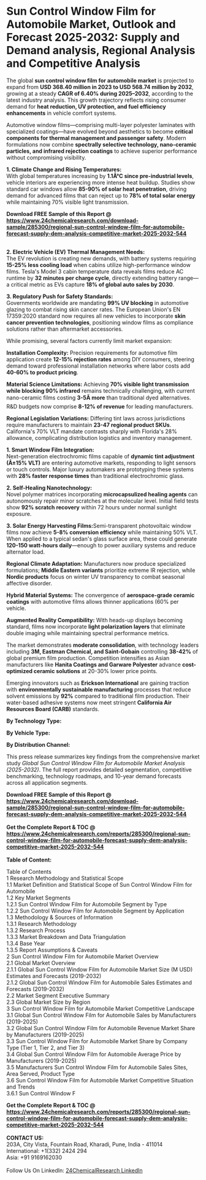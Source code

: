 <h1>Sun Control Window Film for Automobile Market, Outlook and Forecast 2025-2032: Supply and Demand analysis, Regional Analysis and Competitive Analysis</h1><p>The global <strong>sun control window film for automobile market</strong> is projected to expand from <strong>USD 368.40 million in 2023 to USD 568.74 million by 2032</strong>, growing at a steady <strong>CAGR of 6.40% during 2025–2032</strong>, according to the latest industry analysis. This growth trajectory reflects rising consumer demand for <strong>heat reduction, UV protection, and fuel efficiency enhancements</strong> in vehicle comfort systems.</p><p>Automotive window films—comprising multi-layer polyester laminates with specialized coatings—have evolved beyond aesthetics to become <strong>critical components for thermal management and passenger safety</strong>. Modern formulations now combine <strong>spectrally selective technology, nano-ceramic particles, and infrared rejection coatings</strong> to achieve superior performance without compromising visibility.</p><p><strong>1. Climate Change and Rising Temperatures:</strong><br>
With global temperatures increasing by <strong>1.1Â°C since pre-industrial levels</strong>, vehicle interiors are experiencing more intense heat buildup. Studies show standard car windows allow <strong>85-90% of solar heat penetration</strong>, driving demand for advanced films that can reject up to <strong>78% of total solar energy</strong> while maintaining 70% visible light transmission.</p><div><b>Download FREE Sample of this Report @ 
            <a href="https://www.24chemicalresearch.com/download-sample/285300/regional-sun-control-window-film-for-automobile-forecast-supply-dem-analysis-competitive-market-2025-2032-544">
            https://www.24chemicalresearch.com/download-sample/285300/regional-sun-control-window-film-for-automobile-forecast-supply-dem-analysis-competitive-market-2025-2032-544</a></b></div><br><p><strong>2. Electric Vehicle (EV) Thermal Management Needs:</strong><br>
The EV revolution is creating new demands, with battery systems requiring <strong>15-25% less cooling load</strong> when cabins utilize high-performance window films. Tesla's Model 3 cabin temperature data reveals films reduce AC runtime by <strong>32 minutes per charge cycle</strong>, directly extending battery range—a critical metric as EVs capture <strong>18% of global auto sales by 2030</strong>.</p><p><strong>3. Regulatory Push for Safety Standards:</strong><br>
Governments worldwide are mandating <strong>99% UV blocking</strong> in automotive glazing to combat rising skin cancer rates. The European Union's EN 17359:2020 standard now requires all new vehicles to incorporate <strong>skin cancer prevention technologies</strong>, positioning window films as compliance solutions rather than aftermarket accessories.</p><p>While promising, several factors currently limit market expansion:</p><p><strong>Installation Complexity:</strong> Precision requirements for automotive film application create <strong>12-15% rejection rates</strong> among DIY consumers, steering demand toward professional installation networks where labor costs add <strong>40-60% to product pricing</strong>.</p><p><strong>Material Science Limitations:</strong> Achieving <strong>70% visible light transmission while blocking 90% infrared</strong> remains technically challenging, with current nano-ceramic films costing <strong>3-5Ã more</strong> than traditional dyed alternatives. R&amp;D budgets now comprise <strong>8-12% of revenue</strong> for leading manufacturers.</p><p><strong>Regional Legislation Variations:</strong> Differing tint laws across jurisdictions require manufacturers to maintain <strong>23-47 regional product SKUs</strong>. California's 70% VLT mandate contrasts sharply with Florida's 28% allowance, complicating distribution logistics and inventory management.</p><p><strong>1. Smart Window Film Integration:</strong><br>
Next-generation electrochromic films capable of <strong>dynamic tint adjustment (Â±15% VLT)</strong> are entering automotive markets, responding to light sensors or touch controls. Major luxury automakers are prototyping these systems with <strong>28% faster response times</strong> than traditional electrochromic glass.</p><p><strong>2. Self-Healing Nanotechnology:</strong><br>
Novel polymer matrices incorporating <strong>microcapsulized healing agents</strong> can autonomously repair minor scratches at the molecular level. Initial field tests show <strong>92% scratch recovery</strong> within 72 hours under normal sunlight exposure.</p><p><strong>3. Solar Energy Harvesting Films:</strong>Semi-transparent photovoltaic window films now achieve <strong>5-8% conversion efficiency</strong> while maintaining 50% VLT. When applied to a typical sedan's glass surface area, these could generate <strong>120-150 watt-hours daily</strong>—enough to power auxiliary systems and reduce alternator load.</p><p><strong>Regional Climate Adaptation:</strong> Manufacturers now produce specialized formulations; <strong>Middle Eastern variants</strong> prioritize extreme IR rejection, while <strong>Nordic products</strong> focus on winter UV transparency to combat seasonal affective disorder.</p><p><strong>Hybrid Material Systems:</strong> The convergence of <strong>aerospace-grade ceramic coatings</strong> with automotive films allows thinner applications (60% per vehicle.</p><p><strong>Augmented Reality Compatibility:</strong> With heads-up displays becoming standard, films now incorporate <strong>light polarization layers</strong> that eliminate double imaging while maintaining spectral performance metrics.</p><p>The market demonstrates <strong>moderate consolidation</strong>, with technology leaders including <strong>3M, Eastman Chemical, and Saint-Gobain</strong> controlling <strong>38-42%</strong> of global premium film production. Competition intensifies as Asian manufacturers like <strong>Hanita Coatings and Garware Polyester</strong> advance <strong>cost-optimized ceramic solutions</strong> at 20-30% lower price points.</p><p>Emerging innovators such as <strong>Erickson International</strong> are gaining traction with <strong>environmentally sustainable manufacturing</strong> processes that reduce solvent emissions by <strong>92%</strong> compared to traditional film production. Their water-based adhesive systems now meet stringent <strong>California Air Resources Board (CARB)</strong> standards.</p><p><strong>By Technology Type:</strong></p><p><strong>By Vehicle Type:</strong></p><p><strong>By Distribution Channel:</strong></p><p>This press release summarizes key findings from the comprehensive market study <em>Global Sun Control Window Film for Automobile Market Analysis (2025-2032)</em>. The full report provides detailed segmentation, competitive benchmarking, technology roadmaps, and 10-year demand forecasts across all application segments.</p><div><b>Download FREE Sample of this Report @ 
            <a href="https://www.24chemicalresearch.com/download-sample/285300/regional-sun-control-window-film-for-automobile-forecast-supply-dem-analysis-competitive-market-2025-2032-544">
            https://www.24chemicalresearch.com/download-sample/285300/regional-sun-control-window-film-for-automobile-forecast-supply-dem-analysis-competitive-market-2025-2032-544</a></b></div><br><div><b>Get the Complete Report & TOC @ 
            <a href="https://www.24chemicalresearch.com/reports/285300/regional-sun-control-window-film-for-automobile-forecast-supply-dem-analysis-competitive-market-2025-2032-544">
            https://www.24chemicalresearch.com/reports/285300/regional-sun-control-window-film-for-automobile-forecast-supply-dem-analysis-competitive-market-2025-2032-544</a></b></div><br>
            <b>Table of Content:</b><p>Table of Contents<br />
1 Research Methodology and Statistical Scope<br />
1.1 Market Definition and Statistical Scope of Sun Control Window Film for Automobile<br />
1.2 Key Market Segments<br />
1.2.1 Sun Control Window Film for Automobile Segment by Type<br />
1.2.2 Sun Control Window Film for Automobile Segment by Application<br />
1.3 Methodology & Sources of Information<br />
1.3.1 Research Methodology<br />
1.3.2 Research Process<br />
1.3.3 Market Breakdown and Data Triangulation<br />
1.3.4 Base Year<br />
1.3.5 Report Assumptions & Caveats<br />
2 Sun Control Window Film for Automobile Market Overview<br />
2.1 Global Market Overview<br />
2.1.1 Global Sun Control Window Film for Automobile Market Size (M USD) Estimates and Forecasts (2019-2032)<br />
2.1.2 Global Sun Control Window Film for Automobile Sales Estimates and Forecasts (2019-2032)<br />
2.2 Market Segment Executive Summary<br />
2.3 Global Market Size by Region<br />
3 Sun Control Window Film for Automobile Market Competitive Landscape<br />
3.1 Global Sun Control Window Film for Automobile Sales by Manufacturers (2019-2025)<br />
3.2 Global Sun Control Window Film for Automobile Revenue Market Share by Manufacturers (2019-2025)<br />
3.3 Sun Control Window Film for Automobile Market Share by Company Type (Tier 1, Tier 2, and Tier 3)<br />
3.4 Global Sun Control Window Film for Automobile Average Price by Manufacturers (2019-2025)<br />
3.5 Manufacturers Sun Control Window Film for Automobile Sales Sites, Area Served, Product Type<br />
3.6 Sun Control Window Film for Automobile Market Competitive Situation and Trends<br />
3.6.1 Sun Control Window F</p><div><b>Get the Complete Report & TOC @ 
            <a href="https://www.24chemicalresearch.com/reports/285300/regional-sun-control-window-film-for-automobile-forecast-supply-dem-analysis-competitive-market-2025-2032-544">
            https://www.24chemicalresearch.com/reports/285300/regional-sun-control-window-film-for-automobile-forecast-supply-dem-analysis-competitive-market-2025-2032-544</a></b></div><br><b>CONTACT US:</b><br>
            203A, City Vista, Fountain Road, Kharadi, Pune, India - 411014<br>
            International: +1(332) 2424 294<br>
            Asia: +91 9169162030 <br><br>
            Follow Us On LinkedIn: <a href="https://www.linkedin.com/company/24chemicalresearch/">24ChemicalResearch LinkedIn</a>